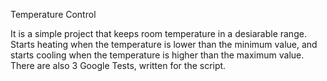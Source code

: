 Temperature Control

It is a simple project that keeps room temperature in a desiarable range.
Starts heating when the temperature is lower than the minimum value, and starts cooling when the temperature is higher than the maximum value.
There are also 3 Google Tests, written for the script. 
